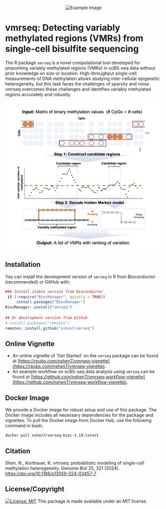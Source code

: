 <p align="center">
  <img src="man/figures/logo.png" alt="Example Image" width="160">
</p>


# vmrseq: Detecting variably methylated regions (VMRs) from single-cell bisulfite sequencing

The R package `vmrseq` is a novel computational tool developed for pinpointing variably methylated regions (VMRs) in scBS-seq data without prior knowledge on size or location. High-throughput single-cell measurements of DNA methylation allows studying inter-cellular epigenetic heterogeneity, but this task faces the challenges of sparsity and noise. vmrseq overcomes these challenges and identifies variably methylated regions accurately and robustly. 

![](man/figures/method.png)


## Installation

You can install the development version of `vmrseq` in R from Bioconductor (recommended) or GitHub with:

``` r
### Install stable version from Bioconductor
 if (!require("BiocManager", quietly = TRUE))
     install.packages("BiocManager")
BiocManager::install("vmrseq")

## Or development version from Github
# install.packages("remotes")
remotes::install_github("nshen7/vmrseq")
```

## Online Vignette

- An online vignette of 'Get Started' on the `vmrseq` package can be found at 
[https://rpubs.com/nshen7/vmrseq-vignette](https://rpubs.com/nshen7/vmrseq-vignette).
- An example workflow on scBS-seq data analysis using `vmrseq` can be found at
[https://github.com/nshen7/vmrseq-workflow-vignette](https://github.com/nshen7/vmrseq-workflow-vignette).

## Docker Image

We provide a Docker image for robust setup and use of this package. The Docker image includes all necessary dependencies for the package and vignettes. To pull the Docker image from Docker Hub, use the following command in bash:

``` bash
docker pull nshen7/vmrseq-bioc-3.19:latest
```


## Citation

Shen, N., Korthauer, K. vmrseq: probabilistic modeling of single-cell methylation heterogeneity. Genome Biol 25, 321 (2024). https://doi.org/10.1186/s13059-024-03457-7

## License/Copyright

[![License: MIT](https://img.shields.io/badge/License-MIT-yellow.svg)](https://opensource.org/licenses/MIT) 
This package is made available under an MIT license.  
